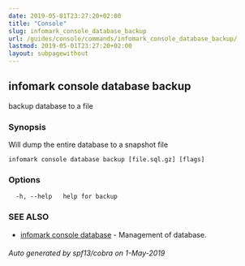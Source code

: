 ```yaml
---
date: 2019-05-01T23:27:20+02:00
title: "Console"
slug: infomark_console_database_backup
url: /guides/console/commands/infomark_console_database_backup/
lastmod: 2019-05-01T23:27:20+02:00
layout: subpagewithout
---
```


## infomark console database backup

backup database to a file

### Synopsis

Will dump the entire database to a snapshot file

```
infomark console database backup [file.sql.gz] [flags]
```

### Options

```
  -h, --help   help for backup
```

### SEE ALSO

* [infomark console database](/guides/console/commands/infomark_console_database/)	 - Management of database.

###### Auto generated by spf13/cobra on 1-May-2019
